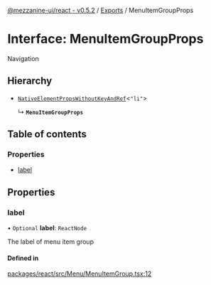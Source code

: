 [@mezzanine-ui/react - v0.5.2](../README.md) / [Exports](../modules.md) / MenuItemGroupProps

# Interface: MenuItemGroupProps

Navigation

## Hierarchy

- [`NativeElementPropsWithoutKeyAndRef`](../modules.md#nativeelementpropswithoutkeyandref)<``"li"``\>

  ↳ **`MenuItemGroupProps`**

## Table of contents

### Properties

- [label](menuitemgroupprops.md#label)

## Properties

### label

• `Optional` **label**: `ReactNode`

The label of menu item group

#### Defined in

[packages/react/src/Menu/MenuItemGroup.tsx:12](https://github.com/Mezzanine-UI/mezzanine/blob/83e0173/packages/react/src/Menu/MenuItemGroup.tsx#L12)
